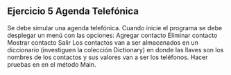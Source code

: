 ## Ejercicio 5 Agenda Telefónica

Se debe simular una agenda telefónica. Cuando inicie el programa se debe desplegar un menú
con las opciones:
Agregar contacto
Eliminar contacto
Mostrar contacto
Salir
Los contactos van a ser almacenados en un diccionario (investiguen la colección Dictionary)
en donde las llaves son los nombres de los contactos y sus valores van a ser los teléfonos.
Hacer pruebas en en el método Main.
